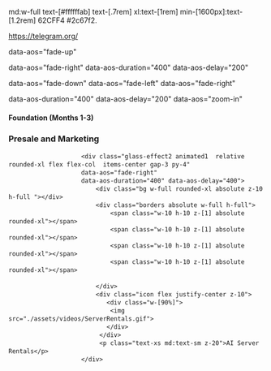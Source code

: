 md:w-full text-[#ffffffab] text-[.7rem] xl:text-[1rem] min-[1600px]:text-[1.2rem]
62CFF4
 #2c67f2.
 
 
 
 https://telegram.org/
 
data-aos="fade-up"

data-aos="fade-right"
data-aos-duration="400"
data-aos-delay="200"

data-aos="fade-down"
data-aos="fade-left"
data-aos="fade-right"

data-aos-duration="400"
data-aos-delay="200"
data-aos="zoom-in"

<h4 class="my-[1rem] text-[#ffffffee] text-center md:text-left w-full text-[.9rem]">Foundation (Months 1-3)</h4>

   <h3 class="text-[#ffffffee] text-[1.25rem] xl:text-[1.4rem] mb-[1rem] text-center md:text-left">Presale and Marketing</h3> 

   
                        <div class="glass-effect2 animated1  relative rounded-xl flex flex-col  items-center gap-3 py-4"
                        data-aos="fade-right"
                        data-aos-duration="400" data-aos-delay="400">
                            <div class="bg w-full rounded-xl absolute z-10 h-full "></div>
                            <div class="borders absolute w-full h-full">
                                <span class="w-10 h-10 z-[1] absolute rounded-xl"></span>
                                <span class="w-10 h-10 z-[1] absolute rounded-xl"></span>
                                <span class="w-10 h-10 z-[1] absolute rounded-xl"></span>
                                <span class="w-10 h-10 z-[1] absolute rounded-xl"></span>
                               
                            </div> 
                            <div class="icon flex justify-center z-10">
                               <div class="w-[90%]">
                                <img src="./assets/videos/ServerRentals.gif">
                               </div>
                             </div>
                             <p class="text-xs md:text-sm z-20">AI Server Rentals</p>
                        </div>